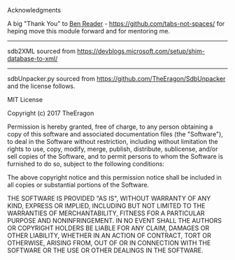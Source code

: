 Acknowledgments

A big "Thank You" to [Ben Reader](http://www.twitter.com/Powers_Hell) - https://github.com/tabs-not-spaces/ for heping move this module forward and for mentoring me.

___

sdb2XML sourced from https://devblogs.microsoft.com/setup/shim-database-to-xml/

___

sdbUnpacker.py sourced from https://github.com/TheEragon/SdbUnpacker and the license follows.

MIT License

Copyright (c) 2017 TheEragon

Permission is hereby granted, free of charge, to any person obtaining a copy
of this software and associated documentation files (the "Software"), to deal
in the Software without restriction, including without limitation the rights
to use, copy, modify, merge, publish, distribute, sublicense, and/or sell
copies of the Software, and to permit persons to whom the Software is
furnished to do so, subject to the following conditions:

The above copyright notice and this permission notice shall be included in all
copies or substantial portions of the Software.

THE SOFTWARE IS PROVIDED "AS IS", WITHOUT WARRANTY OF ANY KIND, EXPRESS OR
IMPLIED, INCLUDING BUT NOT LIMITED TO THE WARRANTIES OF MERCHANTABILITY,
FITNESS FOR A PARTICULAR PURPOSE AND NONINFRINGEMENT. IN NO EVENT SHALL THE
AUTHORS OR COPYRIGHT HOLDERS BE LIABLE FOR ANY CLAIM, DAMAGES OR OTHER
LIABILITY, WHETHER IN AN ACTION OF CONTRACT, TORT OR OTHERWISE, ARISING FROM,
OUT OF OR IN CONNECTION WITH THE SOFTWARE OR THE USE OR OTHER DEALINGS IN THE
SOFTWARE.
